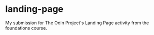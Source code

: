 # landing-page
My submission for The Odin Project's Landing Page activity from the foundations course.
